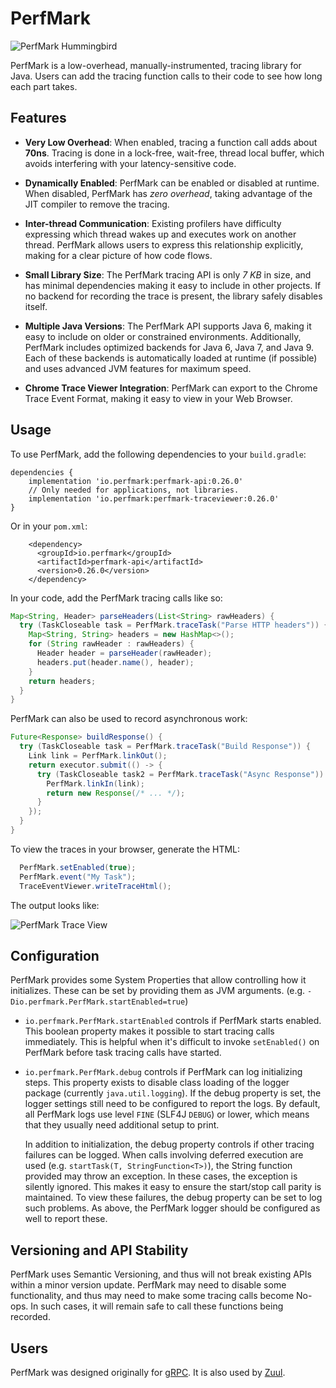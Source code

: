 # PerfMark

![PerfMark Hummingbird](doc/perfmark.png "PerfMark")

PerfMark is a low-overhead, manually-instrumented, tracing library for Java.  Users can add the
tracing function calls to their code to see how long each part takes.

## Features

*   **Very Low Overhead**:  When enabled, tracing a function call adds about **70ns**.   Tracing is
    done in a lock-free, wait-free, thread local buffer, which avoids interfering with your 
    latency-sensitive code.
    
*   **Dynamically Enabled**: PerfMark can be enabled or disabled at runtime.  When disabled, 
    PerfMark has *zero overhead*, taking advantage of the JIT compiler to remove the tracing.
    
*   **Inter-thread Communication**: Existing profilers have difficulty expressing which thread 
    wakes up and executes work on another thread.  PerfMark allows users to express this 
    relationship explicitly, making for a clear picture of how code flows.

*   **Small Library Size**: The PerfMark tracing API is only *7 KB* in size, and has minimal 
    dependencies making it easy to include in other projects.  If no backend for recording the trace
    is present, the library safely disables itself.

*   **Multiple Java Versions**: The PerfMark API supports Java 6, making it easy to include on 
    older or constrained environments.  Additionally, PerfMark includes optimized backends for 
    Java 6, Java 7, and Java 9.  Each of these backends is automatically loaded at runtime 
    (if possible) and uses advanced JVM features for maximum speed. 

*   **Chrome Trace Viewer Integration**: PerfMark can export to the Chrome Trace Event Format, 
    making it easy to view in your Web Browser.
    
## Usage

To use PerfMark, add the following dependencies to your `build.gradle`:
```
dependencies {
    implementation 'io.perfmark:perfmark-api:0.26.0'
    // Only needed for applications, not libraries.
    implementation 'io.perfmark:perfmark-traceviewer:0.26.0'
}
```

Or in your `pom.xml`:

```
    <dependency>
      <groupId>io.perfmark</groupId>
      <artifactId>perfmark-api</artifactId>
      <version>0.26.0</version>
    </dependency>
```

In your code, add the PerfMark tracing calls like so:

```java
Map<String, Header> parseHeaders(List<String> rawHeaders) {
  try (TaskCloseable task = PerfMark.traceTask("Parse HTTP headers")) {
    Map<String, String> headers = new HashMap<>();
    for (String rawHeader : rawHeaders) {
      Header header = parseHeader(rawHeader);
      headers.put(header.name(), header);
    }
    return headers;
  }
}

```

PerfMark can also be used to record asynchronous work:

```java
Future<Response> buildResponse() {
  try (TaskCloseable task = PerfMark.traceTask("Build Response")) {
    Link link = PerfMark.linkOut();
    return executor.submit(() -> {
      try (TaskCloseable task2 = PerfMark.traceTask("Async Response")) {
        PerfMark.linkIn(link);
        return new Response(/* ... */);
      }
    });
  }
}
```

To view the traces in your browser, generate the HTML:

```java
  PerfMark.setEnabled(true);
  PerfMark.event("My Task");
  TraceEventViewer.writeTraceHtml();
```

The output looks like:

![PerfMark Trace View](doc/screenshot.png "PerfMark")

## Configuration 
PerfMark provides some System Properties that allow controlling how it initializes.  These can be set
by providing them as JVM arguments.  (e.g. `-Dio.perfmark.PerfMark.startEnabled=true`)

* `io.perfmark.PerfMark.startEnabled` controls if PerfMark starts enabled.  This boolean property
    makes it possible to start tracing calls immediately.  This is helpful when it's difficult
    to invoke `setEnabled()` on PerfMark before task tracing calls have started.

* `io.perfmark.PerfMark.debug` controls if PerfMark can log initializing steps.  This property 
    exists to disable class loading of the logger package (currently `java.util.logging`).  If
    the debug property is set, the logger settings still need to be configured to report the logs.
    By default, all PerfMark logs use level `FINE` (SLF4J `DEBUG`) or lower, which means that they
    usually need additional setup to print.
  
    In addition to initialization, the debug property controls if other tracing failures can be 
    logged. When calls involving deferred execution are used (e.g. 
    `startTask(T, StringFunction<T>)`), the String function provided may throw an exception.  In
    these cases, the exception is silently ignored.  This makes it easy to ensure the start/stop
    call parity is maintained.  To view these failures, the debug property can be set to log such
    problems.  As above, the PerfMark logger should be configured as well to report these.

## Versioning and API Stability

PerfMark uses Semantic Versioning, and thus will not break existing APIs within a minor version 
update.  PerfMark may need to disable some functionality, and thus may need to make some tracing 
calls become No-ops.  In such cases, it will remain safe to call these functions being recorded.

## Users

PerfMark was designed originally for [gRPC](https://github.com/grpc/grpc-java). It is also used
by [Zuul](https://github.com/Netflix/zuul).
